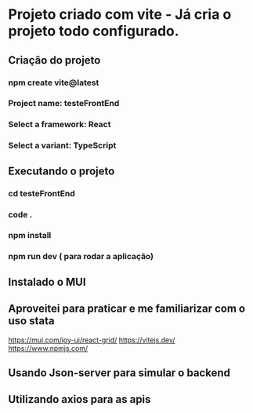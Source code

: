 # Projeto criado com vite - Já cria o projeto todo configurado. 

## Criação do projeto
### npm create vite@latest
### Project name: testeFrontEnd
### Select a framework: React 
### Select a variant: TypeScript

## Executando o projeto
### cd testeFrontEnd
### code .
### npm install
### npm run dev ( para rodar a aplicação)


## Instalado o MUI
## Aproveitei para praticar e me familiarizar com o uso stata

 
https://mui.com/joy-ui/react-grid/
https://vitejs.dev/
https://www.npmjs.com/


## Usando Json-server para simular o backend

## Utilizando axios para as apis


